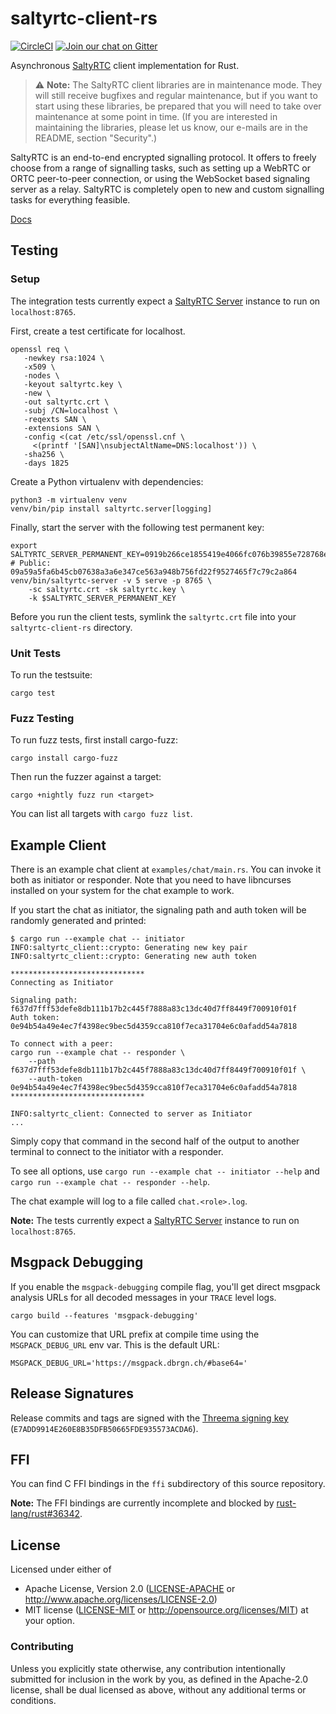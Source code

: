 # saltyrtc-client-rs

[![CircleCI][circle-ci-badge]][circle-ci]
[![Join our chat on Gitter](https://badges.gitter.im/saltyrtc/Lobby.svg)](https://gitter.im/saltyrtc/Lobby)

Asynchronous [SaltyRTC][saltyrtc] client implementation for Rust.

> :warning: **Note:** The SaltyRTC client libraries are in maintenance mode.
> They will still receive bugfixes and regular maintenance, but if you want to
> start using these libraries, be prepared that you will need to take over
> maintenance at some point in time. (If you are interested in maintaining the
> libraries, please let us know, our e-mails are in the README, section
> "Security".)

SaltyRTC is an end-to-end encrypted signalling protocol. It offers to freely
choose from a range of signalling tasks, such as setting up a WebRTC or ORTC
peer-to-peer connection, or using the WebSocket based signaling server as a
relay. SaltyRTC is completely open to new and custom signalling tasks for
everything feasible.

[Docs](https://docs.rs/saltyrtc-client)


## Testing

### Setup

The integration tests currently expect a [SaltyRTC Server][server] instance to
run on `localhost:8765`.

First, create a test certificate for localhost.

    openssl req \
       -newkey rsa:1024 \
       -x509 \
       -nodes \
       -keyout saltyrtc.key \
       -new \
       -out saltyrtc.crt \
       -subj /CN=localhost \
       -reqexts SAN \
       -extensions SAN \
       -config <(cat /etc/ssl/openssl.cnf \
         <(printf '[SAN]\nsubjectAltName=DNS:localhost')) \
       -sha256 \
       -days 1825

Create a Python virtualenv with dependencies:

    python3 -m virtualenv venv
    venv/bin/pip install saltyrtc.server[logging]

Finally, start the server with the following test permanent key:

    export SALTYRTC_SERVER_PERMANENT_KEY=0919b266ce1855419e4066fc076b39855e728768e3afa773105edd2e37037c20 # Public: 09a59a5fa6b45cb07638a3a6e347ce563a948b756fd22f9527465f7c79c2a864
    venv/bin/saltyrtc-server -v 5 serve -p 8765 \
        -sc saltyrtc.crt -sk saltyrtc.key \
        -k $SALTYRTC_SERVER_PERMANENT_KEY

Before you run the client tests, symlink the `saltyrtc.crt` file into your
`saltyrtc-client-rs` directory.

### Unit Tests

To run the testsuite:

    cargo test

### Fuzz Testing

To run fuzz tests, first install cargo-fuzz:

    cargo install cargo-fuzz

Then run the fuzzer against a target:

    cargo +nightly fuzz run <target>

You can list all targets with `cargo fuzz list`.


## Example Client

There is an example chat client at `examples/chat/main.rs`. You can invoke it
both as initiator or responder. Note that you need to have libncurses installed
on your system for the chat example to work.

If you start the chat as initiator, the signaling path and auth token will be
randomly generated and printed:

    $ cargo run --example chat -- initiator
    INFO:saltyrtc_client::crypto: Generating new key pair
    INFO:saltyrtc_client::crypto: Generating new auth token

    ******************************
    Connecting as Initiator

    Signaling path: f637d7fff53defe8db111b17b2c445f7888a83c13dc40d7ff8449f700910f01f
    Auth token: 0e94b54a49e4ec7f4398ec9bec5d4359cca810f7eca31704e6c0afadd54a7818

    To connect with a peer:
    cargo run --example chat -- responder \
        --path f637d7fff53defe8db111b17b2c445f7888a83c13dc40d7ff8449f700910f01f \
        --auth-token 0e94b54a49e4ec7f4398ec9bec5d4359cca810f7eca31704e6c0afadd54a7818
    ******************************

    INFO:saltyrtc_client: Connected to server as Initiator
    ...

Simply copy that command in the second half of the output to another terminal
to connect to the initiator with a responder.

To see all options, use `cargo run --example chat -- initiator --help` and
`cargo run --example chat -- responder --help`.

The chat example will log to a file called `chat.<role>.log`.

**Note:** The tests currently expect a [SaltyRTC Server][server] instance to
run on `localhost:8765`.


## Msgpack Debugging

If you enable the `msgpack-debugging` compile flag, you'll get direct msgpack
analysis URLs for all decoded messages in your `TRACE` level logs.

    cargo build --features 'msgpack-debugging'

You can customize that URL prefix at compile time using the `MSGPACK_DEBUG_URL`
env var. This is the default URL:

    MSGPACK_DEBUG_URL='https://msgpack.dbrgn.ch/#base64='


## Release Signatures

Release commits and tags are signed with the
[Threema signing key](https://keybase.io/threema)
(`E7ADD9914E260E8B35DFB50665FDE935573ACDA6`).


## FFI

You can find C FFI bindings in the `ffi` subdirectory of this source repository.

**Note:** The FFI bindings are currently incomplete and blocked by
[rust-lang/rust#36342](https://github.com/rust-lang/rust/issues/36342).


## License

Licensed under either of

 * Apache License, Version 2.0 ([LICENSE-APACHE](LICENSE-APACHE) or
   http://www.apache.org/licenses/LICENSE-2.0)
 * MIT license ([LICENSE-MIT](LICENSE-MIT) or
   http://opensource.org/licenses/MIT) at your option.


### Contributing

Unless you explicitly state otherwise, any contribution intentionally submitted
for inclusion in the work by you, as defined in the Apache-2.0 license, shall
be dual licensed as above, without any additional terms or conditions.


<!-- Links -->
[saltyrtc]: https://saltyrtc.org/
[server]: https://github.com/saltyrtc/saltyrtc-server-python/

<!-- Badges -->
[circle-ci]: https://circleci.com/gh/saltyrtc/saltyrtc-client-rs/tree/master
[circle-ci-badge]: https://circleci.com/gh/saltyrtc/saltyrtc-client-rs/tree/master.svg?style=shield
[github]: https://github.com/saltyrtc/saltyrtc-client-rs
